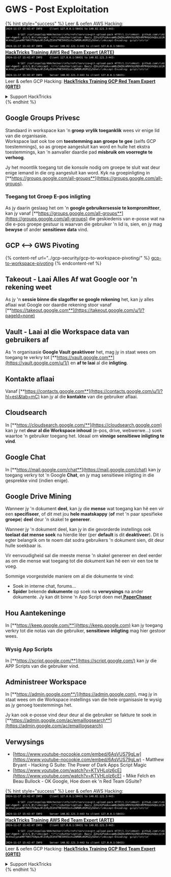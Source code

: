 # GWS - Post Exploitation

{% hint style="success" %}
Leer & oefen AWS Hacking:<img src="../../.gitbook/assets/image (1).png" alt="" data-size="line">[**HackTricks Training AWS Red Team Expert (ARTE)**](https://training.hacktricks.xyz/courses/arte)<img src="../../.gitbook/assets/image (1).png" alt="" data-size="line">\
Leer & oefen GCP Hacking: <img src="../../.gitbook/assets/image (2).png" alt="" data-size="line">[**HackTricks Training GCP Red Team Expert (GRTE)**<img src="../../.gitbook/assets/image (2).png" alt="" data-size="line">](https://training.hacktricks.xyz/courses/grte)

<details>

<summary>Support HackTricks</summary>

* Kyk na die [**subskripsie planne**](https://github.com/sponsors/carlospolop)!
* **Sluit aan by die** 💬 [**Discord groep**](https://discord.gg/hRep4RUj7f) of die [**telegram groep**](https://t.me/peass) of **volg** ons op **Twitter** 🐦 [**@hacktricks\_live**](https://twitter.com/hacktricks\_live)**.**
* **Deel hacking truuks deur PRs in te dien na die** [**HackTricks**](https://github.com/carlospolop/hacktricks) en [**HackTricks Cloud**](https://github.com/carlospolop/hacktricks-cloud) github repos.

</details>
{% endhint %}

## Google Groups Privesc

Standaard in workspace kan 'n **groep** **vrylik toeganklik** wees vir enige lid van die organisasie.\
Workspace laat ook toe om **toestemming aan groepe te gee** (selfs GCP toestemmings), so as groepe aangesluit kan word en hulle het ekstra toestemmings, kan 'n aanvaller daardie pad **misbruik om voorregte te verhoog**.

Jy het moontlik toegang tot die konsole nodig om groepe te sluit wat deur enige iemand in die org aangesluit kan word. Kyk na groepinligting in [**https://groups.google.com/all-groups**](https://groups.google.com/all-groups).

### Toegang tot Groep E-pos inligting

As jy daarin geslaag het om 'n **google gebruikersessie te kompromitteer**, kan jy vanaf [**https://groups.google.com/all-groups**](https://groups.google.com/all-groups) die geskiedenis van e-posse wat na die e-pos groepe gestuur is waarvan die gebruiker 'n lid is, sien, en jy mag **bewyse** of ander **sensitiewe data** vind.

## GCP <--> GWS Pivoting

{% content-ref url="../gcp-security/gcp-to-workspace-pivoting/" %}
[gcp-to-workspace-pivoting](../gcp-security/gcp-to-workspace-pivoting/)
{% endcontent-ref %}

## Takeout - Laai Alles Af wat Google oor 'n rekening weet

As jy 'n **sessie binne die slagoffer se google rekening** het, kan jy alles aflaai wat Google oor daardie rekening stoor vanaf [**https://takeout.google.com**](https://takeout.google.com/u/1/?pageId=none)

## Vault - Laai al die Workspace data van gebruikers af

As 'n organisasie **Google Vault geaktiveer** het, mag jy in staat wees om toegang te verkry tot [**https://vault.google.com**](https://vault.google.com/u/1/) en **af te laai** al die **inligting**.

## Kontakte aflaai

Vanaf [**https://contacts.google.com**](https://contacts.google.com/u/1/?hl=es\&tab=mC) kan jy al die **kontakte** van die gebruiker aflaai.

## Cloudsearch

In [**https://cloudsearch.google.com/**](https://cloudsearch.google.com) kan jy net **deur al die Workspace inhoud** (e-pos, drive, webwerwe...) soek waartoe 'n gebruiker toegang het. Ideaal om **vinnige sensitiewe inligting te vind**.

## Google Chat

In [**https://mail.google.com/chat**](https://mail.google.com/chat) kan jy toegang verkry tot 'n Google **Chat**, en jy mag sensitiewe inligting in die gesprekke vind (indien enige).

## Google Drive Mining

Wanneer jy 'n dokument **deel**, kan jy die **mense** wat toegang kan hê een vir een **specifiseer**, of dit met jou **hele maatskappy** (**of** met 'n paar spesifieke **groepe**) **deel** deur 'n skakel te **genereer**.

Wanneer jy 'n dokument deel, kan jy in die gevorderde instellings ook **toelaat dat mense soek** na hierdie lêer (per **default** is dit **deaktiveer**). Dit is egter belangrik om te noem dat sodra gebruikers 'n dokument sien, dit deur hulle soekbaar is.

Vir eenvoudigheid sal die meeste mense 'n skakel genereer en deel eerder as om die mense wat toegang tot die dokument kan hê een vir een toe te voeg.

Sommige voorgestelde maniere om al die dokumente te vind:

* Soek in interne chat, forums...
* **Spider** bekende **dokumente** op soek na **verwysings** na ander dokumente. Jy kan dit binne 'n App Script doen met[ **PaperChaser**](https://github.com/mandatoryprogrammer/PaperChaser)

## **Hou Aantekeninge**

In [**https://keep.google.com/**](https://keep.google.com) kan jy toegang verkry tot die notas van die gebruiker, **sensitiewe** **inligting** mag hier gestoor wees.

### Wysig App Scripts

In [**https://script.google.com/**](https://script.google.com/) kan jy die APP Scripts van die gebruiker vind.

## **Administreer Workspace**

In [**https://admin.google.com**/](https://admin.google.com), mag jy in staat wees om die Workspace instellings van die hele organisasie te wysig as jy genoeg toestemmings het.

Jy kan ook e-posse vind deur deur al die gebruiker se fakture te soek in [**https://admin.google.com/ac/emaillogsearch**](https://admin.google.com/ac/emaillogsearch)

## Verwysings

* [https://www.youtube-nocookie.com/embed/6AsVUS79gLw](https://www.youtube-nocookie.com/embed/6AsVUS79gLw) - Matthew Bryant - Hacking G Suite: The Power of Dark Apps Script Magic
* [https://www.youtube.com/watch?v=KTVHLolz6cE](https://www.youtube.com/watch?v=KTVHLolz6cE) - Mike Felch en Beau Bullock - OK Google, Hoe doen ek 'n Red Team GSuite?

{% hint style="success" %}
Leer & oefen AWS Hacking:<img src="../../.gitbook/assets/image (1).png" alt="" data-size="line">[**HackTricks Training AWS Red Team Expert (ARTE)**](https://training.hacktricks.xyz/courses/arte)<img src="../../.gitbook/assets/image (1).png" alt="" data-size="line">\
Leer & oefen GCP Hacking: <img src="../../.gitbook/assets/image (2).png" alt="" data-size="line">[**HackTricks Training GCP Red Team Expert (GRTE)**<img src="../../.gitbook/assets/image (2).png" alt="" data-size="line">](https://training.hacktricks.xyz/courses/grte)

<details>

<summary>Support HackTricks</summary>

* Kyk na die [**subskripsie planne**](https://github.com/sponsors/carlospolop)!
* **Sluit aan by die** 💬 [**Discord groep**](https://discord.gg/hRep4RUj7f) of die [**telegram groep**](https://t.me/peass) of **volg** ons op **Twitter** 🐦 [**@hacktricks\_live**](https://twitter.com/hacktricks\_live)**.**
* **Deel hacking truuks deur PRs in te dien na die** [**HackTricks**](https://github.com/carlospolop/hacktricks) en [**HackTricks Cloud**](https://github.com/carlospolop/hacktricks-cloud) github repos.

</details>
{% endhint %}
